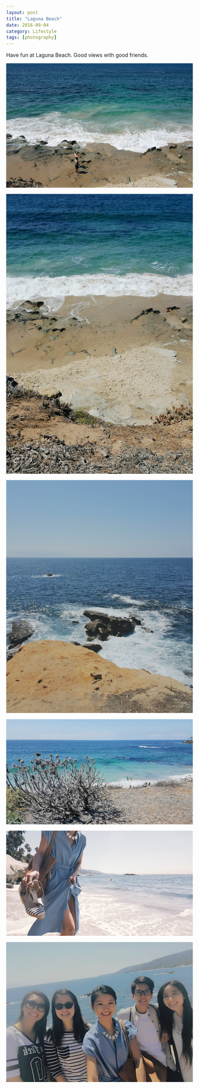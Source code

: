 ```yaml
---
layout: post
title: "Laguna Beach"
date: 2016-09-04
category: Lifestyle
tags: [photography]
---
```


Have fun at Laguna Beach. Good views with good friends.

<!--more-->

![](/assets/blog_img/men_beach.jpg)

![](/assets/blog_img/laguna_beach.jpg)

![](/assets/blog_img/laguna_beach_with_rocks.jpg)

![](/assets/blog_img/plant_ocean.jpg)

![](/assets/blog_img/friend_walking_on_the_beach.jpg)

![](/assets/blog_img/four_friends_and_me.jpg)